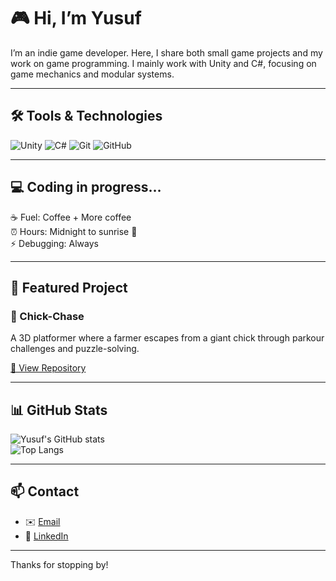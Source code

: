 # 🎮 Hi, I’m Yusuf

I’m an indie game developer. Here, I share both small game projects and my work on game programming. I mainly work with Unity and C#, focusing on game mechanics and modular systems.

---

## 🛠️ Tools & Technologies
![Unity](https://img.shields.io/badge/-Unity-000000?logo=unity&logoColor=white&style=flat)
![C#](https://img.shields.io/badge/-C%23-239120?logo=c-sharp&logoColor=white&style=flat)
![Git](https://img.shields.io/badge/-Git-F05032?logo=git&logoColor=white&style=flat)
![GitHub](https://img.shields.io/badge/-GitHub-181717?logo=github&logoColor=white&style=flat)

---

## 💻 Coding in progress…

☕ Fuel: Coffee + More coffee  
⏰ Hours: Midnight to sunrise 🌙  
⚡ Debugging: Always

---

## 🚀 Featured Project

### 🐥 Chick-Chase  
A 3D platformer where a farmer escapes from a giant chick through parkour challenges and puzzle-solving. 

[🔗 View Repository](https://github.com/MYB-06/ChickChase-Devlog)  

---

## 📊 GitHub Stats
![Yusuf's GitHub stats](https://github-readme-stats.vercel.app/api?username=MYB-06&show_icons=true&theme=radical)  
![Top Langs](https://github-readme-stats.vercel.app/api/top-langs/?username=MYB-06&layout=compact&theme=radical)

---

## 📫 Contact
- ✉️ [Email](mailto:06myb06@gmail.com)  
- 💼 [LinkedIn](https://www.linkedin.com/in/yusuf-baytok-bb39a037a)  

---

Thanks for stopping by!
